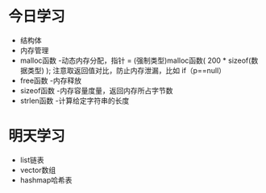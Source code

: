 # 今日学习
- 结构体
- 内存管理
- malloc函数 -动态内存分配，指针 = (强制类型)malloc函数( 200 * sizeof(数据类型) );  注意取返回值对比，防止内存泄漏，比如 if（p==null）
- free函数 -内存释放
- sizeof函数 -内存容量度量，返回内存所占字节数
- strlen函数 -计算给定字符串的长度



# 明天学习
- list链表
- vector数组
- hashmap哈希表